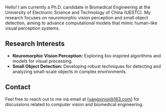 Hello! I am currently a Ph.D. candidate in Biomedical Engineering at the University of Electronic Science and Technology of China (UESTC). My research focuses on neuromorphic vision perception and small object detection, aiming to advance computational models that mimic human-like visual perception systems.

## Research Interests

- **Neuromorphic Vision Perception:** Exploring bio-inspired algorithms and models for visual processing.
- **Small Object Detection:** Developing robust techniques for detecting and analyzing small-scale objects in complex environments.

## Contact

Feel free to reach out to me via email at [yangxinioi@163.com] for discussions related to computer vision and biomedical engineering.




